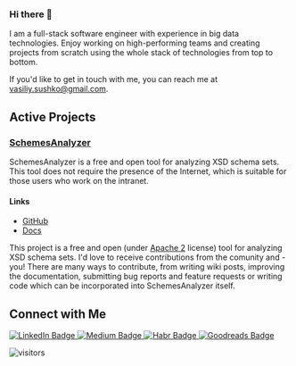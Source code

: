 ### Hi there 👋

I am a full-stack software engineer with experience in big data technologies. Enjoy working on high-performing teams and creating projects from scratch using the whole stack of technologies from top to bottom.

If you'd like to get in touch with me, you can reach me at <vasiliy.sushko@gmail.com>.

<!--
**vsushko/vsushko** is a ✨ _special_ ✨ repository because its `README.md` (this file) appears on your GitHub profile.

Here are some ideas to get you started:

- 🔭 I’m currently working on ...
- 🌱 I’m currently learning ...
- 👯 I’m looking to collaborate on ...
- 🤔 I’m looking for help with ...
- 💬 Ask me about ...
- 📫 How to reach me: ...
- 😄 Pronouns: ...
- ⚡ Fun fact: ...
-->

## Active Projects
### [SchemesAnalyzer](https://github.com/vsushko/SchemesAnalyzer)
SchemesAnalyzer is a free and open tool for analyzing XSD schema sets. This tool does not require the presence of the Internet, which is suitable for those users who work on the intranet.

#### Links
* [GitHub](https://github.com/vsushko/SchemesAnalyzer)
* [Docs](https://github.com/vsushko/SchemesAnalyzer/wiki/Application-description)

This project is a free and open (under [Apache 2](https://www.apache.org/licenses/LICENSE-2.0.html) license) tool for analyzing XSD schema sets. I'd love to receive contributions from the comunity and - you! There are many ways to contribute, from writing wiki posts, improving the documentation, submitting bug reports and feature requests or writing code which can be incorporated into SchemesAnalyzer itself.

## Connect with Me
<div id="badges">
  <a href="https://www.linkedin.com/in/vasiliy-sushko">
    <img src="https://img.shields.io/badge/LinkedIn-blue?style=for-the-badge&logo=linkedin&logoColor=white" alt="LinkedIn Badge"/>
  </a>
    <a href="https://medium.com/@vsushko">
    <img src="https://img.shields.io/badge/Medium-black?style=for-the-badge&logo=medium&logoColor=white" alt="Medium Badge"/>
  </a>
  </a>
    <a href="https://habr.com/ru/users/vsprog">
    <img src="https://img.shields.io/badge/Habr-lightblue?style=for-the-badge&logo=habr&logoColor=white" alt="Habr Badge"/>
  </a>
    </a>
    <a href="https://habr.com/ru/users/vsprog">
    <img src="https://img.shields.io/badge/Goodreads-lightblue?style=for-the-badge&logo=goodreads&logoColor=white" alt="Goodreads Badge"/>
  </a>
</div>

![visitors](https://visitor-badge.glitch.me/badge?page_id=vsushko.vsushko&left_color=blue&right_color=red)
